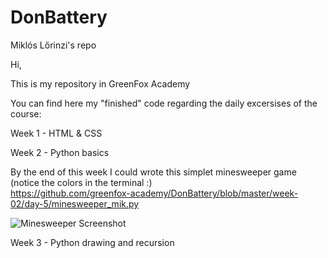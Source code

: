 # DonBattery
Miklós Lőrinzi's repo

Hi,

This is my repository in GreenFox Academy

You can find here my "finished" code regarding the daily excersises of the course:

Week 1 - HTML & CSS

Week 2 - Python basics

  By the end of this week I could wrote this simplet minesweeper game (notice the colors in the terminal :)  
  https://github.com/greenfox-academy/DonBattery/blob/master/week-02/day-5/minesweeper_mik.py
  
  <img src="https://raw.githubusercontent.com/greenfox-academy/DonBattery/master/week-02/day-5/screenshot.PNG" alt="Minesweeper Screenshot">

Week 3 - Python drawing and recursion
